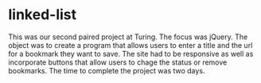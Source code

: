 # linked-list

This was our second paired project at Turing. The focus was jQuery. The object was to create a program that allows users to enter a title and the url for a bookmark they want to save. The site had to be responsive as well as incorporate buttons that allow users to chage the status or remove bookmarks. The time to complete the project was two days. 

